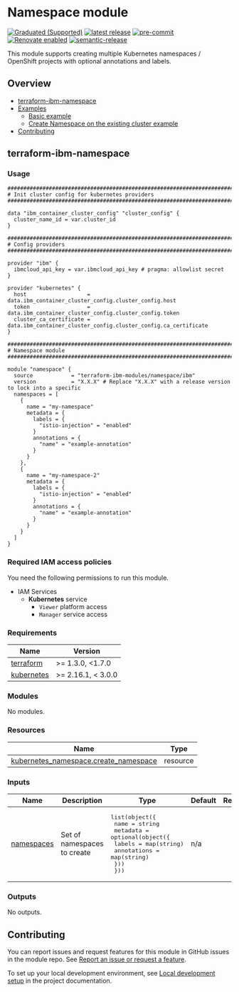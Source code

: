 # Namespace module

[![Graduated (Supported)](https://img.shields.io/badge/Status-Graduated%20(Supported)-brightgreen)](https://terraform-ibm-modules.github.io/documentation/#/badge-status)
[![latest release](https://img.shields.io/github/v/release/terraform-ibm-modules/terraform-ibm-namespace?logo=GitHub&sort=semver)](https://github.com/terraform-ibm-modules/terraform-ibm-namespace/releases/latest)
[![pre-commit](https://img.shields.io/badge/pre--commit-enabled-brightgreen?logo=pre-commit&logoColor=white)](https://github.com/pre-commit/pre-commit)
[![Renovate enabled](https://img.shields.io/badge/renovate-enabled-brightgreen.svg)](https://renovatebot.com/)
[![semantic-release](https://img.shields.io/badge/%20%20%F0%9F%93%A6%F0%9F%9A%80-semantic--release-e10079.svg)](https://github.com/semantic-release/semantic-release)

<!-- Add a description of module(s) in this repo -->
This module supports creating multiple Kubernetes namespaces / OpenShift projects with optional annotations and labels.

<!-- Below content is automatically populated via pre-commit hook -->
<!-- BEGIN OVERVIEW HOOK -->
## Overview
* [terraform-ibm-namespace](#terraform-ibm-namespace)
* [Examples](./examples)
    * [Basic example](./examples/basic)
    * [Create Namespace on the existing cluster example](./examples/create-namespaces-existing-cluster)
* [Contributing](#contributing)
<!-- END OVERVIEW HOOK -->

## terraform-ibm-namespace

### Usage

```hcl
##############################################################################
# Init cluster config for kubernetes providers
##############################################################################

data "ibm_container_cluster_config" "cluster_config" {
  cluster_name_id = var.cluster_id
}

##############################################################################
# Config providers
##############################################################################

provider "ibm" {
  ibmcloud_api_key = var.ibmcloud_api_key # pragma: allowlist secret
}

provider "kubernetes" {
  host                   = data.ibm_container_cluster_config.cluster_config.host
  token                  = data.ibm_container_cluster_config.cluster_config.token
  cluster_ca_certificate = data.ibm_container_cluster_config.cluster_config.ca_certificate
}

##############################################################################
# Namespace module
##############################################################################

module "namespace" {
  source            = "terraform-ibm-modules/namespace/ibm"
  version           = "X.X.X" # Replace "X.X.X" with a release version to lock into a specific
  namespaces = [
    {
      name = "my-namespace"
      metadata = {
        labels = {
          "istio-injection" = "enabled"
        }
        annotations = {
          "name" = "example-annotation"
        }
      }
    },
    {
      name = "my-namespace-2"
      metadata = {
        labels = {
          "istio-injection" = "enabled"
        }
        annotations = {
          "name" = "example-annotation"
        }
      }
    }
  ]
}
```

### Required IAM access policies

You need the following permissions to run this module.

- IAM Services
  - **Kubernetes** service
      - `Viewer` platform access
      - `Manager` service access

<!-- Below content is automatically populated via pre-commit hook -->
<!-- BEGINNING OF PRE-COMMIT-TERRAFORM DOCS HOOK -->
### Requirements

| Name | Version |
|------|---------|
| <a name="requirement_terraform"></a> [terraform](#requirement\_terraform) | >= 1.3.0, <1.7.0 |
| <a name="requirement_kubernetes"></a> [kubernetes](#requirement\_kubernetes) | >= 2.16.1, < 3.0.0 |

### Modules

No modules.

### Resources

| Name | Type |
|------|------|
| [kubernetes_namespace.create_namespace](https://registry.terraform.io/providers/hashicorp/kubernetes/latest/docs/resources/namespace) | resource |

### Inputs

| Name | Description | Type | Default | Required |
|------|-------------|------|---------|:--------:|
| <a name="input_namespaces"></a> [namespaces](#input\_namespaces) | Set of namespaces to create | <pre>list(object({<br>    name = string<br>    metadata = optional(object({<br>      labels      = map(string)<br>      annotations = map(string)<br>    }))<br>  }))</pre> | n/a | yes |

### Outputs

No outputs.
<!-- END OF PRE-COMMIT-TERRAFORM DOCS HOOK -->

<!-- Leave this section as is so that your module has a link to local development environment set up steps for contributors to follow -->
## Contributing

You can report issues and request features for this module in GitHub issues in the module repo. See [Report an issue or request a feature](https://github.com/terraform-ibm-modules/.github/blob/main/.github/SUPPORT.md).

To set up your local development environment, see [Local development setup](https://terraform-ibm-modules.github.io/documentation/#/local-dev-setup) in the project documentation.
